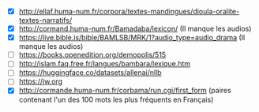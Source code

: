 - [x] http://ellaf.huma-num.fr/corpora/textes-mandingues/dioula-oralite-textes-narratifs/
- [x] http://cormand.huma-num.fr/Bamadaba/lexicon/ (Il manque les audios)
- [x] https://live.bible.is/bible/BAMLSB/MRK/1?audio_type=audio_drama (Il manque les audios)
- [ ] https://books.openedition.org/demopolis/515
- [ ] http://islam.faq.free.fr/langues/bambara/lexique.htm
- [ ] https://huggingface.co/datasets/allenai/nllb
- [ ] https://jw.org
- [x] http://cormande.huma-num.fr/corbama/run.cgi/first_form (paires contenant l'un des 100 mots les plus fréquents en Français)
